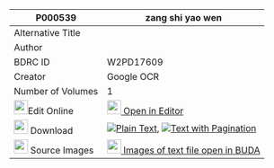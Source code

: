 |P000539|zang shi yao wen 
| --- | --- 
|Alternative Title |
|Author | 
|BDRC ID | W2PD17609
|Creator | Google OCR
|Number of Volumes| 1
|<img width="25" src="https://img.icons8.com/color/25/000000/edit-property.png">Edit Online| [<img width="25" src="https://avatars.githubusercontent.com/u/45091458?s=200&v=4"> Open in Editor](http://editor.openpecha.org/P000539)
|<img width="25" src="https://img.icons8.com/fluent/48/000000/download-2.png"/>  Download | [![](https://img.icons8.com/color/20/000000/txt.png)Plain Text](https://github.com/Openpecha/P000539/releases/download/v2/zang_shi_yao_wen_plain_P000539.zip), [![](https://img.icons8.com/color/20/000000/txt.png)Text with Pagination](https://github.com/Openpecha/P000539/releases/download/v2/zang_shi_yao_wen_pages_P000539.zip)
|<img width="25" src="https://img.icons8.com/plasticine/100/000000/pictures-folder.png"/>  Source Images | [<img width="25" src="https://library.bdrc.io/icons/BUDA-small.svg"> Images of text file open in BUDA](https://library.bdrc.io/show/bdr:W2PD17609)